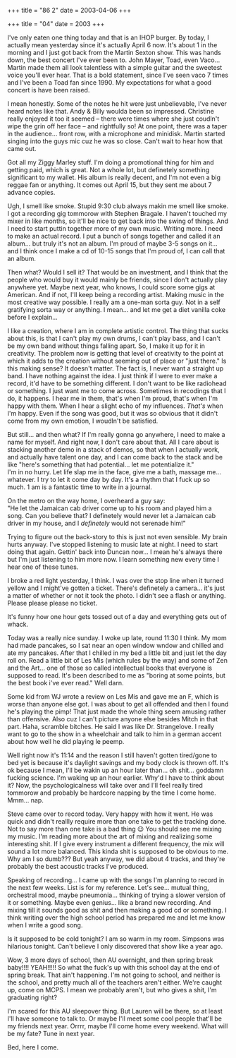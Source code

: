 +++
title = "86 2"
date = 2003-04-06
+++

+++
title = "04"
date = 2003
+++

I've only eaten one thing today and that is an IHOP burger. By today, I actually mean yesterday since it's actually April 6 now. It's about 1 in the morning and I just got back from the Martin Sexton show. This was hands down, the best concert I've ever been to. John Mayer, Toad, even Vaco&#8230; Martin made them all look talentless with a simple guitar and the sweetest voice you'll ever hear. That is a bold statement, since I've seen vaco 7 times and I've been a Toad fan since 1990. My expectations for what a good concert is have been raised.

I mean honestly. Some of the notes he hit were just unbelievable, I've never heard notes like that. Andy & Billy woulda been so impressed. Christine really enjoyed it too it seemed &#8211; there were times where she just coudln't wipe the grin off her face &#8211; and rightfully so! At one point, there was a taper in the audience&#8230; front row, with a microphone and minidisk. Martin started singing into the guys mic cuz he was so close. Can't wait to hear how that came out.

Got all my Ziggy Marley stuff. I'm doing a promotional thing for him and getting paid, which is great. Not a whole lot, but definetely something significant to my wallet. His album is really decent, and I'm not even a big reggae fan or anything. It comes out April 15, but they sent me about 7 advance copies.

Ugh, I smell like smoke. Stupid 9:30 club always makin me smell like smoke. I got a recording gig tommorow with Stephen Bragale. I haven't touched my mixer in like months, so it'll be nice to get back into the swing of things. And I need to start puttin together more of my own music. Writing more. I need to make an actual record. I put a bunch of songs together and called it an album&#8230; but truly it's not an album. I'm proud of maybe 3-5 songs on it&#8230; and I think once I make a cd of 10-15 songs that I'm proud of, I can call that an album.

Then what? Would I sell it? That would be an investment, and I think that the people who would buy it would mainly be friends, since I don't actually play anywhere yet. Maybe next year, who knows, I could score some gigs at American. And if not, I'll keep being a recording artist. Making music in the most creative way possible. I really am a one-man sorta guy. Not in a self gratifying sorta way or anything. I mean&#8230; and let me get a diet vanilla coke before I explain&#8230;

I like a creation, where I am in complete artistic control. The thing that sucks about this, is that I can't play my own drums, I can't play bass, and I can't be my own band without things falling apart. So, I make it up for it in creativity. The problem now is getting that level of creativity to the point at which it adds to the creation without seeming out of place or "just there." Is this making sense? It doesn't matter. The fact is, I never want a straight up band. I have nothing against the idea. I just think if I were to ever make a record, it'd have to be something different. I don't want to be like radiohead or something. I just want me to come across. Sometimes in recodings that I do, it happens. I hear me in them, that's when I'm proud, that's when I'm happy with them. When I hear a slight echo of my influences. _That's_ when I'm happy. Even if the song was good, but it was so obvious that it didn't come from my own emotion, I woudln't be satisfied.

But still&#8230; and then what? If I'm really gonna go anywhere, I need to make a name for myself. And right now, I don't care about that. All I care about is stacking another demo in a stack of demos, so that when I actually work, and actually have talent one day, and I can come back to the stack and be like "here's something that had potential&#8230; let me potentialize it."  
I'm in no hurry. Let life slap me in the face, give me a bath, massage me&#8230; whatever. I try to let it come day by day. It's a rhythm that I fuck up so much. 1 am is a fantastic time to write in a journal.

On the metro on the way home, I overheard a guy say:  
"He let the Jamaican cab driver come up to his room and played him a song. Can you believe that? I definetely would never let a Jamaican cab driver in my house, and I _definetely_ would not serenade him!"

Trying to figure out the back-story to this is just not even sensible. My brain hurts anyway. I've stopped listening to music late at night. I need to start doing that again. Gettin' back into Duncan now&#8230; I mean he's always there but I'm just listening to him more now. I learn something new every time I hear one of these tunes.

I broke a red light yesterday, I think. I was over the stop line when it turned yellow and I might've gotten a ticket. There's definetely a camera&#8230; it's just a matter of whether or not it took the photo. I didn't see a flash or anything. Please please please no ticket.

It's funny how one hour gets tossed out of a day and everything gets out of whack.

Today was a really nice sunday. I woke up late, round 11:30 I think. My mom had made pancakes, so I sat near an open window wndow and chilled and ate my pancakes. After that I chilled in my bed a little bit and just let the day roll on. Read a little bit of Les Mis (which rules by the way) and some of Zen and the Art&#8230; one of those so called intellectual books that everyone is supposed to read. It's been described to me as "boring at some points, but the best book i've ever read." Well darn.

Some kid from WJ wrote a review on Les Mis and gave me an F, which is worse than anyone else got. I was about to get all offended and then I found he's playing the pimp! That just made the whole thing seem amusing rather than offensive. Also cuz I can't picture anyone else besides Mitch in that part. Haha, scramble bitches. He said I was like Dr. Strangelove. I really want to go to the show in a wheelchair and talk to him in a german accent about how well he did playing le peemp.

Well right now it's 11:14 and the reason I still haven't gotten tired/gone to bed yet is because it's daylight savings and my body clock is thrown off. It's ok because I mean, I'll be wakin up an hour later than&#8230; oh shit&#8230; goddamn fucking science. I'm waking up an hour earlier. Why'd I have to think about it? Now, the psychologicalness will take over and I'll feel really tired tommorow and probably be hardcore napping by the time I come home. Mmm&#8230; nap.

Steve came over to record today. Very happy with how it went. He was quick and didn't reallly require more than one take to get the tracking done. Not to say more than one take is a bad thing 😉 You should see me mixing my music. I'm reading more about the art of mixing and realizing some interesting shit. If I give every instrument a different frequency, the mix will sound a lot more balanced. This kinda shit is supposed to be obvious to me. Why am I so dumb??? But yeah anyway, we did about 4 tracks, and they're probably the best acoustic tracks I've produced.

Speaking of recording&#8230; I came up with the songs I'm planning to record in the next few weeks. List is for my reference. Let's see&#8230; mutual thing, orchestral mood, maybe pneumonia&#8230; thinking of trying a slower version of it or something. Maybe even genius&#8230; like a brand new recording. And mixing till it sounds good as shit and then making a good cd or something. I think writing over the high school period has prepared me and let me know when I write a good song.

Is it supposed to be cold tonight? I am so warm in my room. Simpsons was hilarious tonight. Can't believe I only discovered that show like a year ago.

Wow, 3 more days of school, then AU overnight, and then spring break baby!!!! YEAH!!!!! So what the fuck's up with this school day at the end of spring break. That ain't happening. I'm not going to school, and neither is the school, and pretty much all of the teachers aren't either. We're caught up, come on MCPS. I mean we probably aren't, but who gives a shit, I'm graduating right?

I'm scared for this AU sleepover thing. But Lauren will be there, so at least I'll have someone to talk to. Or maybe I'll meet some cool people that'll be my friends next year. Orrrr, maybe I'll come home every weekend. What will be my fate? Tune in next year.

Bed, here I come.